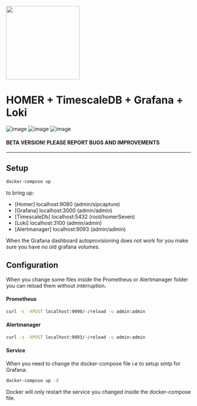 <img src="https://user-images.githubusercontent.com/1423657/55069501-8348c400-5084-11e9-9931-fefe0f9874a7.png" width=200/>

# HOMER + TimescaleDB + Grafana + Loki

![image](https://i.imgur.com/Atdig3X.gif)
![image](https://user-images.githubusercontent.com/1423657/68542499-87281d00-03ad-11ea-8c4c-fbccdc8c023b.png)
![image](https://user-images.githubusercontent.com/1423657/50036716-4bed6480-000b-11e9-98bd-81a78cd54251.png)

#### BETA VERSION! PLEASE REPORT BUGS AND IMPROVEMENTS

--------

## Setup

```bash
docker-compose up
```

to bring up:  

* [Homer]   localhost:9080 (admin/sipcapture)
* [Grafana]      localhost:3000 (admin/admin)
* [TimescaleDb]   localhost:5432 (root/homerSeven)
* [Loki]         localhost:3100 (admin/admin)
* [Alertmanager] localhost:9093 (admin/admin)

When the Grafana dashboard autoprovisioning does not work for you make sure you have no old grafana volumes.

## Configuration

When you change some files inside the Prometheus or Alertmanager folder you can reload them without interruption.

#### Prometheus
```bash
curl -s -XPOST localhost:9090/-/reload -u admin:admin
```

#### Alertmanager
```bash
curl -s -XPOST localhost:9093/-/reload -u admin:admin
```

#### Service
When you need to change the docker-compose file i.e to setup smtp for Grafana:
```bash
docker-compose up -d
```
Docker will only restart the service you changed inside the docker-compose file. 
